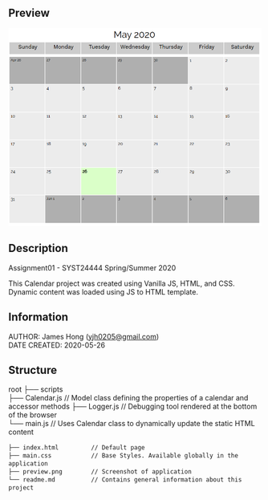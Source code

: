 ## Preview
![alt text](https://github.com/jamesyjh/calendar/blob/master/preview.png?raw=true)<br />

## Description

Assignment01 - SYST24444 Spring/Summer 2020

This Calendar project was created using Vanilla JS, HTML, and CSS.<br />
Dynamic content was loaded using JS to HTML template.

## Information
AUTHOR: James Hong (yjh0205@gmail.com)<br />
DATE CREATED: 2020-05-26


## Structure

root
    ├── scripts             
        ├── Calendar.js    // Model class defining the properties of a calendar and accessor methods
        ├── Logger.js      // Debugging tool rendered at the bottom of the browser  
        └── main.js        // Uses Calendar class to dynamically update the static HTML content

    ├── index.html         // Default page
    ├── main.css           // Base Styles. Available globally in the application
    ├── preview.png        // Screenshot of application 
    └── readme.md          // Contains general information about this project